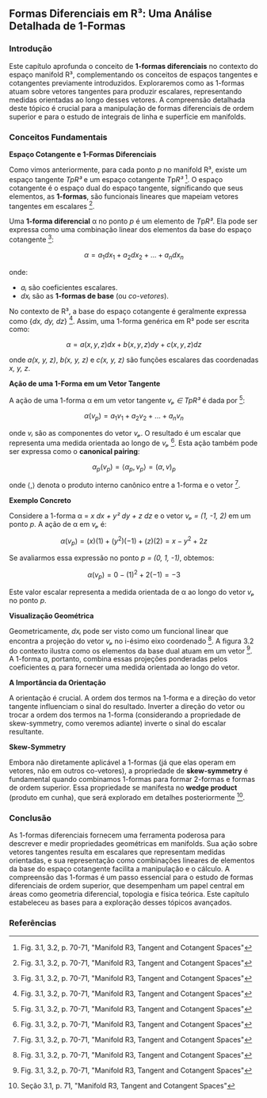 ## Formas Diferenciais em R³: Uma Análise Detalhada de 1-Formas

### Introdução
Este capítulo aprofunda o conceito de **1-formas diferenciais** no contexto do espaço manifold R³, complementando os conceitos de espaços tangentes e cotangentes previamente introduzidos. Exploraremos como as 1-formas atuam sobre vetores tangentes para produzir escalares, representando medidas orientadas ao longo desses vetores. A compreensão detalhada deste tópico é crucial para a manipulação de formas diferenciais de ordem superior e para o estudo de integrais de linha e superfície em manifolds.

### Conceitos Fundamentais

**Espaço Cotangente e 1-Formas Diferenciais**

Como vimos anteriormente, para cada ponto *p* no manifold R³, existe um espaço tangente *TpR³* e um espaço cotangente *T*p*R³* [^1]. O espaço cotangente é o espaço dual do espaço tangente, significando que seus elementos, as **1-formas**, são funcionais lineares que mapeiam vetores tangentes em escalares [^1].

Uma **1-forma diferencial** α no ponto *p* é um elemento de *T*p*R³*. Ela pode ser expressa como uma combinação linear dos elementos da base do espaço cotangente [^1]:

$$α = a_1 dx_1 + a_2 dx_2 + ... + a_n dx_n$$

onde:
*   *aᵢ* são coeficientes escalares.
*   *dxᵢ* são as **1-formas de base** (ou *co-vetores*).

No contexto de R³, a base do espaço cotangente é geralmente expressa como {*dx, dy, dz*} [^1]. Assim, uma 1-forma genérica em R³ pode ser escrita como:

$$α = a(x, y, z) dx + b(x, y, z) dy + c(x, y, z) dz$$

onde *a(x, y, z)*, *b(x, y, z)* e *c(x, y, z)* são funções escalares das coordenadas *x, y, z*.

**Ação de uma 1-Forma em um Vetor Tangente**

A ação de uma 1-forma α em um vetor tangente *vₚ ∈ TpR³* é dada por [^1]:

$$α(v_p) = a_1v_1 + a_2v_2 + ... + a_nv_n$$

onde *vᵢ* são as componentes do vetor *vₚ*. O resultado é um escalar que representa uma medida orientada ao longo de *vₚ* [^1].  Esta ação também pode ser expressa como o **canonical pairing**:

$$α_p(v_p) = \langle α_p, v_p \rangle = (α, v)_p$$

onde  $\langle ,\rangle$ denota o produto interno canônico entre a 1-forma e o vetor [^1].

**Exemplo Concreto**

Considere a 1-forma α = *x dx + y² dy + z dz* e o vetor *vₚ = (1, -1, 2)* em um ponto *p*. A ação de α em *vₚ* é:

$$α(v_p) = (x)(1) + (y^2)(-1) + (z)(2) = x - y^2 + 2z$$

Se avaliarmos essa expressão no ponto *p = (0, 1, -1)*, obtemos:

$$α(v_p) = 0 - (1)^2 + 2(-1) = -3$$

Este valor escalar representa a medida orientada de α ao longo do vetor *vₚ* no ponto *p*.

**Visualização Geométrica**

Geometricamente, *dxᵢ* pode ser visto como um funcional linear que encontra a projeção do vetor *vₚ* no i-ésimo eixo coordenado [^1]. A figura 3.2 do contexto ilustra como os elementos da base dual atuam em um vetor [^1]. A 1-forma α, portanto, combina essas projeções ponderadas pelos coeficientes *aᵢ* para fornecer uma medida orientada ao longo do vetor.

**A Importância da Orientação**

A orientação é crucial. A ordem dos termos na 1-forma e a direção do vetor tangente influenciam o sinal do resultado. Inverter a direção do vetor ou trocar a ordem dos termos na 1-forma (considerando a propriedade de skew-symmetry, como veremos adiante) inverte o sinal do escalar resultante.

**Skew-Symmetry**

Embora não diretamente aplicável a 1-formas (já que elas operam em vetores, não em outros co-vetores), a propriedade de **skew-symmetry** é fundamental quando combinamos 1-formas para formar 2-formas e formas de ordem superior. Essa propriedade se manifesta no **wedge product** (produto em cunha), que será explorado em detalhes posteriormente [^2].

### Conclusão

As 1-formas diferenciais fornecem uma ferramenta poderosa para descrever e medir propriedades geométricas em manifolds. Sua ação sobre vetores tangentes resulta em escalares que representam medidas orientadas, e sua representação como combinações lineares de elementos da base do espaço cotangente facilita a manipulação e o cálculo. A compreensão das 1-formas é um passo essencial para o estudo de formas diferenciais de ordem superior, que desempenham um papel central em áreas como geometria diferencial, topologia e física teórica. Este capítulo estabeleceu as bases para a exploração desses tópicos avançados.

### Referências
[^1]: Fig. 3.1, 3.2, p. 70-71, "Manifold R3, Tangent and Cotangent Spaces"
[^2]: Seção 3.1, p. 71, "Manifold R3, Tangent and Cotangent Spaces"

<!-- END -->